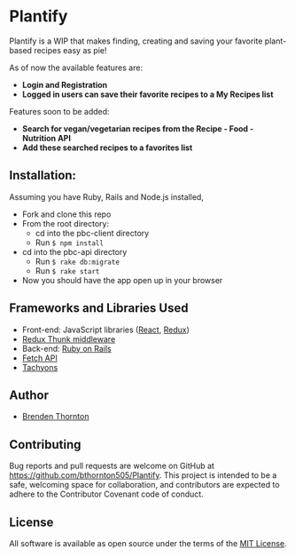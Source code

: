 # Plantify

Plantify is a WIP that makes finding, creating and saving your favorite plant-based recipes easy as pie!

As of now the available features are:

- **Login and Registration**
- **Logged in users can save their favorite recipes to a My Recipes list**

Features soon to be added:

- **Search for vegan/vegetarian recipes from the Recipe - Food - Nutrition API**
- **Add these searched recipes to a favorites list**

## Installation:

Assuming you have Ruby, Rails and Node.js installed,

- Fork and clone this repo
- From the root directory:
  - cd into the pbc-client directory
  - Run `$ npm install`
- cd into the pbc-api directory
  - Run `$ rake db:migrate`
  - Run `$ rake start`
- Now you should have the app open up in your browser

## Frameworks and Libraries Used

- Front-end: JavaScript libraries ([React](https://reactjs.org/), [Redux](https://redux.js.org/))
- [Redux Thunk middleware](https://github.com/reduxjs/redux-thunk)
- Back-end: [Ruby on Rails](https://github.com/rails/rails)
- [Fetch API](https://developer.mozilla.org/en-US/docs/Web/API/Fetch_API)
- [Tachyons](http://tachyons.io/)

## Author

- [Brenden Thornton](https://github.com/bthornton505)

## Contributing

Bug reports and pull requests are welcome on GitHub at https://github.com/bthornton505/Plantify. This project is intended to be a safe, welcoming space for collaboration, and contributors are expected to adhere to the Contributor Covenant code of conduct.

## License

All software is available as open source under the terms of the [MIT License](https://github.com/bthornton505/plant-based-chef/blob/master/LICENSE).
